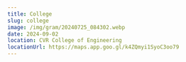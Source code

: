 ```yaml
---
title: College
slug: college
image: /img/gram/20240725_084302.webp
date: 2024-09-02
location: CVR College of Engineering
locationUrl: https://maps.app.goo.gl/k4ZQmyi1SyoC3oo79
---
```

